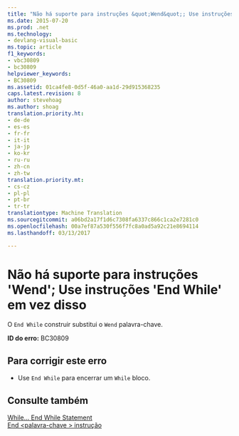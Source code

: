 ```yaml
---
title: "Não há suporte para instruções &quot;Wend&quot;; Use instruções &quot;End While&quot; em vez disso | Documentos do Microsoft"
ms.date: 2015-07-20
ms.prod: .net
ms.technology:
- devlang-visual-basic
ms.topic: article
f1_keywords:
- vbc30809
- bc30809
helpviewer_keywords:
- BC30809
ms.assetid: 01ca4fe8-0d5f-46a0-aa1d-29d915368235
caps.latest.revision: 8
author: stevehoag
ms.author: shoag
translation.priority.ht:
- de-de
- es-es
- fr-fr
- it-it
- ja-jp
- ko-kr
- ru-ru
- zh-cn
- zh-tw
translation.priority.mt:
- cs-cz
- pl-pl
- pt-br
- tr-tr
translationtype: Machine Translation
ms.sourcegitcommit: a06bd2a17f1d6c7308fa6337c866c1ca2e7281c0
ms.openlocfilehash: 00a7ef87a530f556f7fc8a0ad5a92c21e8694114
ms.lasthandoff: 03/13/2017

---
```

# <a name="39wend39-statements-are-no-longer-supported-use-39end-while39-statements-instead"></a>Não há suporte para instruções 'Wend'; Use instruções 'End While' em vez disso
O `End While` construir substitui o `Wend` palavra-chave.  
  
 **ID do erro:** BC30809  
  
## <a name="to-correct-this-error"></a>Para corrigir este erro  
  
-   Use `End While` para encerrar um `While` bloco.  
  
## <a name="see-also"></a>Consulte também  
 [While... End While Statement](../../visual-basic/language-reference/statements/while-end-while-statement.md)   
 [End \<palavra-chave > instrução](../../visual-basic/language-reference/statements/end-keyword-statement.md)
